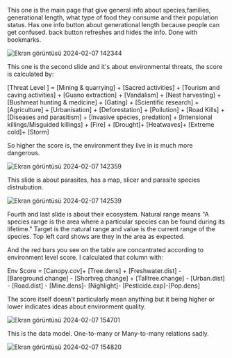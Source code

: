 This one is the main page that give general info about species,families, generational length, what type of food they consume and their population status.
Has one info button about generational length because people can get confused. back button refreshes and hides the info. Done with bookmarks.

![Ekran görüntüsü 2024-02-07 142344](https://github.com/nurgumus/bats-powerBI/assets/108015878/af7ea1f4-3526-4413-911d-118b6d497177)

This one is the second slide and it's about environmental threats, the score is calculated by:

[Threat Level ] = [Mining & quarrying] + [Sacred activities] + [Tourism and caving activities] + [Guano extraction] + [Vandalism] + [Nest harvesting] + [Bushmeat hunting & medicine] + [Gating] + [Scientific research] + [Agriculture] + [Urbanisation] + [Deforestation] + [Pollution] + [Road Kills] + [Diseases and parasitism] + [Invasive species, predation] + [Intensional killings/Misguided killings] + [Fire] + [Drought]+ [Heatwaves]+ [Extreme cold]+ [Storm]

So higher the score is, the environment they live in is much more dangerous.

![Ekran görüntüsü 2024-02-07 142359](https://github.com/nurgumus/bats-powerBI/assets/108015878/60ff142f-8996-473d-a876-c8cfc261b9e0)

This slide is about parasites, has a map, slicer and parasite species distrubution.

![Ekran görüntüsü 2024-02-07 142539](https://github.com/nurgumus/bats-powerBI/assets/108015878/65e3d370-f574-4330-bbc6-87b5dd4b2b74)

Fourth and last slide is about their ecosystem. Natural range means "A species range is the area where a particular species can be found during its lifetime."
Target is the natural range and value is the current range of the species. Top left card shows are they in the area as expected.

And the red bars you see on the table are concantrated according to environment level score. I calculated that column with:

Env Score = [Canopy.cov]+ [Tree.dens] + [Freshwater.dist] -[Bareground.change] - [Shortveg.change] + [Talltree.change] - [Urban.dist] - [Road.dist] - [Mine.dens]- [Nighlight]- [Pesticide.exp]-[Pop.dens]

The score itself doesn't particularly mean anything but it being higher or lower indicates ideas about environment quality.

![Ekran görüntüsü 2024-02-07 154701](https://github.com/nurgumus/bats-powerBI/assets/108015878/95b4ee74-06e8-43ab-8334-b14bdd06c8a6)

This is the data model. One-to-many or Many-to-many relations sadly. 

![Ekran görüntüsü 2024-02-07 154820](https://github.com/nurgumus/bats-powerBI/assets/108015878/c7641b62-86b0-4d74-8cee-b6863b29eaf1)
